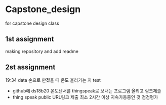 # Capstone_design
for capstone design class

## 1st assignment
making repository and add readme

## 2st assignment
19:34 data 손으로 만졌을 때 온도 올라가는 지 test

- github에 ds18b20 온도센서를 thingspeak로 보내는 프로그램 올리고 링크제출
- thing speak public URL링크 제출 최소 2시간 이상 지속가동중인 것 점검평가

